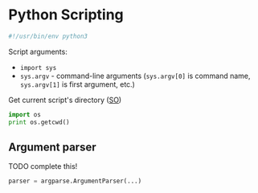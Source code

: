 # Python Scripting

```bash
#!/usr/bin/env python3
```

Script arguments:

* `import sys`
* `sys.argv` - command-line arguments (`sys.argv[0]` is command name, `sys.argv[1]` is first argument, etc.)

Get current script's directory ([SO](https://stackoverflow.com/q/4934806/125246))

```python
import os
print os.getcwd()
```

## Argument parser

TODO complete this!

```python
parser = argparse.ArgumentParser(...)
```
